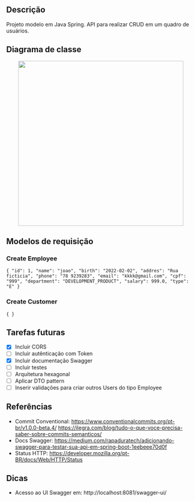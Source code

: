 ## Descrição
Projeto modelo em Java Spring. API para realizar CRUD em um quadro de usuários.  

## Diagrama de classe
<div align="center">
<img src="crudUsers/diagram_class1.svg" width="440" height="440"/>
</div>

## Modelos de requisição

### Create Employee
``
{
"id": 1,
"name": "joao",
"birth": "2022-02-02",
"addres": "Rua ficticia",
"phone": "78 9239283",
"email": "kkkk@gmail.com",
"cpf": "999",
"department": "DEVELOPMENT_PRODUCT",
"salary": 999.0,
"type": "E"
}
``

### Create Customer

``
{
}
``

## Tarefas futuras
- [x] Incluir CORS
- [ ] Incluir autênticação com Token
- [x] Incluir documentação Swagger
- [ ] Incluir testes
- [ ] Arquitetura hexagonal
- [ ] Aplicar DTO pattern
- [ ] Inserir validações para criar outros Users do tipo Employee

## Referências
- Commit Conventional: https://www.conventionalcommits.org/pt-br/v1.0.0-beta.4/     https://ilegra.com/blog/tudo-o-que-voce-precisa-saber-sobre-commits-semanticos/
- Docs Swagger: https://medium.com/rapaduratech/adicionando-swagger-para-testar-sua-api-em-spring-boot-1eebeee70d0f
- Status HTTP: https://developer.mozilla.org/pt-BR/docs/Web/HTTP/Status

## Dicas
- Acesso ao UI Swagger em: http://localhost:8081/swagger-ui/

